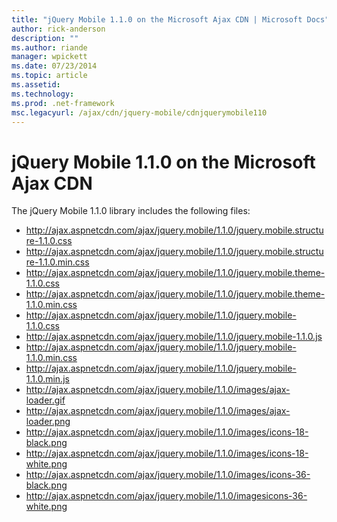 ```yaml
---
title: "jQuery Mobile 1.1.0 on the Microsoft Ajax CDN | Microsoft Docs"
author: rick-anderson
description: ""
ms.author: riande
manager: wpickett
ms.date: 07/23/2014
ms.topic: article
ms.assetid: 
ms.technology: 
ms.prod: .net-framework
msc.legacyurl: /ajax/cdn/jquery-mobile/cdnjquerymobile110
---
```

jQuery Mobile 1.1.0 on the Microsoft Ajax CDN
====================
The jQuery Mobile 1.1.0 library includes the following files:

- http://ajax.aspnetcdn.com/ajax/jquery.mobile/1.1.0/jquery.mobile.structure-1.1.0.css
- http://ajax.aspnetcdn.com/ajax/jquery.mobile/1.1.0/jquery.mobile.structure-1.1.0.min.css
- http://ajax.aspnetcdn.com/ajax/jquery.mobile/1.1.0/jquery.mobile.theme-1.1.0.css
- http://ajax.aspnetcdn.com/ajax/jquery.mobile/1.1.0/jquery.mobile.theme-1.1.0.min.css
- http://ajax.aspnetcdn.com/ajax/jquery.mobile/1.1.0/jquery.mobile-1.1.0.css
- http://ajax.aspnetcdn.com/ajax/jquery.mobile/1.1.0/jquery.mobile-1.1.0.js
- http://ajax.aspnetcdn.com/ajax/jquery.mobile/1.1.0/jquery.mobile-1.1.0.min.css
- http://ajax.aspnetcdn.com/ajax/jquery.mobile/1.1.0/jquery.mobile-1.1.0.min.js
- http://ajax.aspnetcdn.com/ajax/jquery.mobile/1.1.0/images/ajax-loader.gif
- http://ajax.aspnetcdn.com/ajax/jquery.mobile/1.1.0/images/ajax-loader.png
- http://ajax.aspnetcdn.com/ajax/jquery.mobile/1.1.0/images/icons-18-black.png
- http://ajax.aspnetcdn.com/ajax/jquery.mobile/1.1.0/images/icons-18-white.png
- http://ajax.aspnetcdn.com/ajax/jquery.mobile/1.1.0/images/icons-36-black.png
- http://ajax.aspnetcdn.com/ajax/jquery.mobile/1.1.0/imagesicons-36-white.png